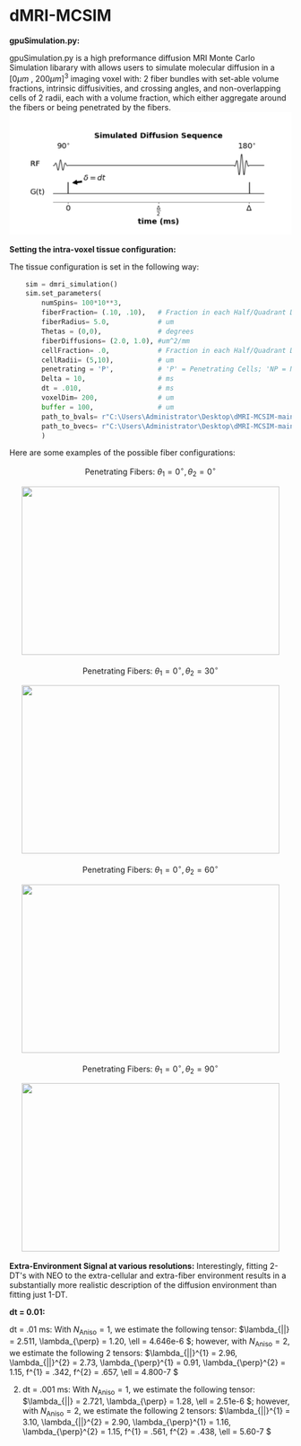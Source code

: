 # dMRI-MCSIM

__gpuSimulation.py:__

gpuSimulation.py is a high preformance diffusion MRI Monte Carlo Simulation libarary with allows users to simulate molecular diffusion in a $[0 \mu m \text{ , } 200\mu m]^{3}$ imaging voxel with: 2 fiber bundles with set-able volume fractions, intrinsic diffusivities, and crossing angles, and non-overlapping cells of 2 radii, each with a volume fraction, which either aggregate around the fibers or being penetrated by the fibers. 
![My Image](figures_for_mcsim/diff_sequence.png)

__Setting the intra-voxel tissue configuration:__

The tissue configuration is set in the following way:
```Python
    sim = dmri_simulation()
    sim.set_parameters(
        numSpins= 100*10**3,
        fiberFraction= (.10, .10),   # Fraction in each Half/Quadrant Depending on 'P'/'NP'
        fiberRadius= 5.0,            # um
        Thetas = (0,0),              # degrees
        fiberDiffusions= (2.0, 1.0), #um^2/mm
        cellFraction= .0,            # Fraction in each Half/Quadrant Depending on 'P'/'NP'
        cellRadii= (5,10),           # um
        penetrating = 'P',           # 'P' = Penetrating Cells; 'NP = Non-Penetrating Cells 
        Delta = 10,                  # ms 
        dt = .010,                   # ms 
        voxelDim= 200,               # um
        buffer = 100,                # um
        path_to_bvals= r"C:\Users\Administrator\Desktop\dMRI-MCSIM-main\Gradients\DBSI99\bval",
        path_to_bvecs= r"C:\Users\Administrator\Desktop\dMRI-MCSIM-main\Gradients\DBSI99\bvec"
        )   
```
Here are some examples of the possible fiber configurations:

$$ \text{Penetrating Fibers: } \theta_{1} = 0^{\circ}, \theta_{2} = 0^{\circ} $$

<p align="center">
  <img width="460" height="300" src="https://github.com/jacobblum/dMRI-MCSIM/blob/main/figures_for_mcsim/Penetrating_(0%2C0).png">
</p>

$$ \text{Penetrating Fibers: } \theta_{1} = 0^{\circ}, \theta_{2} = 30^{\circ} $$

<p align="center">
  <img width="460" height="300" src="https://github.com/jacobblum/dMRI-MCSIM/blob/main/figures_for_mcsim/Penetrating_(0%2C30).png">
</p>


$$ \text{Penetrating Fibers: } \theta_{1} = 0^{\circ}, \theta_{2} = 60^{\circ} $$

<p align="center">
  <img width="460" height="300" src="https://github.com/jacobblum/dMRI-MCSIM/blob/main/figures_for_mcsim/Penetrating_(0%2C60).png">
</p>

$$ \text{Penetrating Fibers: } \theta_{1} = 0^{\circ}, \theta_{2} = 90^{\circ} $$

<p align="center">
  <img width="460" height="300" src="https://github.com/jacobblum/dMRI-MCSIM/blob/main/figures_for_mcsim/Penetrating_(0%2C90).png">
</p>


__Extra-Environment Signal at various resolutions:__
Interestingly, fitting 2-DT's with NEO to the extra-cellular and extra-fiber environment results in a substantially more realistic description of the diffusion environment than fitting just 1-DT.

__dt = 0.01:__

dt = .01 ms: With $N_{\text{Aniso}} = 1$, we estimate the following tensor: $\lambda_{||} = 2.511, \lambda_{\perp} = 1.20, \ell = 4.646e-6 $; however,
with $N_{\text{Aniso}} = 2$, we estimate the following 2 tensors: $\lambda_{||}^{1} = 2.96, \lambda_{||}^{2} = 2.73, \lambda_{\perp}^{1} = 0.91,  \lambda_{\perp}^{2} = 1.15, f^{1} = .342, f^{2} = .657, \ell = 4.800-7 $


2. dt = .001 ms: With $N_{\text{Aniso}} = 1$, we estimate the following tensor: $\lambda_{||} = 2.721, \lambda_{\perp} = 1.28, \ell = 2.51e-6 $; however,
with $N_{\text{Aniso}} = 2$, we estimate the following 2 tensors: $\lambda_{||}^{1} = 3.10, \lambda_{||}^{2} = 2.90, \lambda_{\perp}^{1} = 1.16,  \lambda_{\perp}^{2} = 1.15, f^{1} = .561, f^{2} = .438, \ell = 5.60-7 $










